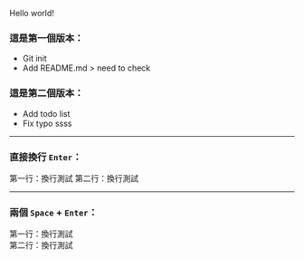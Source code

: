 Hello world!

### 這是第一個版本：
- Git init
- Add README.md > need to check

### 這是第二個版本：
- Add todo list
- Fix typo ssss

---

### 直接換行 `Enter`：
第一行：換行測試
第二行：換行測試

----
### 兩個 `Space` + `Enter`：
第一行：換行測試  
第二行：換行測試
